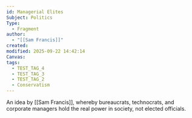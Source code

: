 ```yaml
---
id: Managerial Elites
Subject: Politics
Type:
  - Fragment
author:
  - "[[Sam Francis]]"
created:
modified: 2025-09-22 14:42:14
Canvas:
tags:
  - TEST_TAG_4
  - TEST_TAG_3
  - TEST_TAG_2
  - Conservatism
---
```


An idea by [[Sam Francis]], whereby bureaucrats, technocrats, and corporate managers hold the real power in society, not elected officials.
